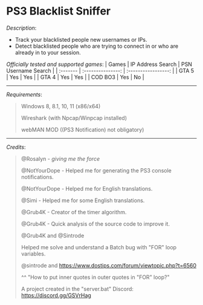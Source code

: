# PS3 Blacklist Sniffer

*Description*:

- Track your blacklisted people new usernames or IPs.
- Detect blacklisted people who are trying to connect in or who are already in to your session.

*Officially tested and supported games*:
| Games    | IP Address Search | PSN Username Search |
| :------- | :---------------: | :-----------------: |
| GTA 5    | Yes               | Yes                 |
| GTA 4    | Yes               | Yes                 |
| COD BO3  | Yes               | No                  |

<hr>

*Requirements*:
> Windows 8, 8.1, 10, 11 (x86/x64)
>
> Wireshark (with Npcap/Winpcap installed)
>
> webMAN MOD ((PS3 Notification) not obligatory)

<hr>

*Credits*:
>
> @Rosalyn - *giving me the force*
>
> @NotYourDope - Helped me for generating the PS3 console notifications.
>
> @NotYourDope - Helped me for English translations.
>
> @Simi - Helped me for some English translations.
>
> @Grub4K - Creator of the timer algorithm.
>
> @Grub4K - Quick analysis of the source code to improve it.
>
> @Grub4K and @Sintrode
>
> Helped me solve and understand a Batch bug with "FOR" loop variables.
>
> @sintrode and https://www.dostips.com/forum/viewtopic.php?t=6560
>
> ^^ "How to put inner quotes in outer quotes in "FOR" loop?"
>
> A project created in the "server.bat" Discord: https://discord.gg/GSVrHag
